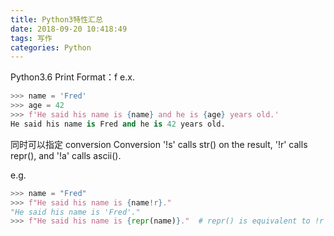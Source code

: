 ```yaml
---
title: Python3特性汇总
date: 2018-09-20 10:418:49
tags: 写作 
categories: Python
---
```


Python3.6  Print Format：f
e.x.

```python
>>> name = 'Fred'
>>> age = 42
>>> f'He said his name is {name} and he is {age} years old.'
He said his name is Fred and he is 42 years old.
```

同时可以指定 conversion
Conversion '!s' calls str() on the result, '!r' calls repr(), and '!a' calls ascii().

e.g.

```python
>>> name = "Fred"
>>> f"He said his name is {name!r}."
"He said his name is 'Fred'."
>>> f"He said his name is {repr(name)}."  # repr() is equivalent to !r
```